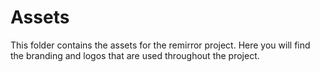 # Assets

This folder contains the assets for the remirror project. Here you will find the branding and logos
that are used throughout the project.
